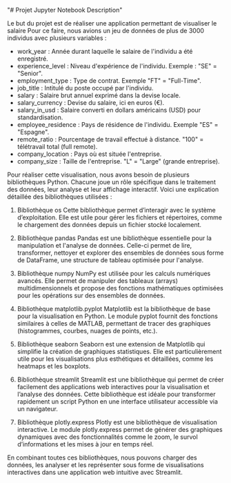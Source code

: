 "# Projet Jupyter Notebook Description" 

Le but du projet est de réaliser une application permettant de visualiser le salaire
Pour ce faire, nous avions un jeu de données de plus de 3000 individus avec plusieurs variables :

- work_year : Année durant laquelle le salaire de l'individu a été enregistré.
- experience_level : Niveau d'expérience de l'individu. Exemple :  "SE" = "Senior".
- employment_type : Type de contrat. Exemple "FT" = "Full-Time".
- job_title : Intitulé du poste occupé par l'individu.
- salary : Salaire brut annuel exprimé dans la devise locale.
- salary_currency : Devise du salaire, ici en euros (€).
- salary_in_usd : Salaire converti en dollars américains (USD) pour standardisation.
- employee_residence  : Pays de résidence de l'individu. Exemple "ES" = "Espagne".
- remote_ratio : Pourcentage de travail effectué à distance. "100" = télétravail total (full remote).
- company_location : Pays où est située l'entreprise.
- company_size : Taille de l'entreprise. "L" = "Large" (grande entreprise).


Pour réaliser cette visualisation, nous avons besoin de plusieurs bibliothèques Python. Chacune joue un rôle spécifique dans le traitement des données, leur analyse et leur affichage interactif. Voici une explication détaillée des bibliothèques utilisées :

1. Bibliothèque os
Cette bibliothèque permet d’interagir avec le système d’exploitation.
Elle est utile pour gérer les fichiers et répertoires, comme le chargement des données depuis un fichier stocké localement.

3. Bibliothèque pandas
Pandas est une bibliothèque essentielle pour la manipulation et l'analyse de données.
Celle-ci permet de lire, transformer, nettoyer et explorer des ensembles de données sous forme de DataFrame, une structure de tableau optimisée pour l'analyse.

4. Bibliothèque numpy
NumPy est utilisée pour les calculs numériques avancés.
Elle permet de manipuler des tableaux (arrays) multidimensionnels et propose des fonctions mathématiques optimisées pour les opérations sur des ensembles de données.

5. Bibliothèque matplotlib.pyplot
Matplotlib est la bibliothèque de base pour la visualisation en Python.
Le module pyplot fournit des fonctions similaires à celles de MATLAB, permettant de tracer des graphiques (histogrammes, courbes, nuages de points, etc.).

6. Bibliothèque seaborn
Seaborn est une extension de Matplotlib qui simplifie la création de graphiques statistiques.
Elle est particulièrement utile pour les visualisations plus esthétiques et détaillées, comme les heatmaps et les boxplots.

8. Bibliothèque streamlit
Streamlit est une bibliothèque qui permet de créer facilement des applications web interactives pour la visualisation et l’analyse des données.
Cette bibliothèque est idéale pour transformer rapidement un script Python en une interface utilisateur accessible via un navigateur.

10. Bibliothèque plotly.express
Plotly est une bibliothèque de visualisation interactive.
Le module plotly.express permet de générer des graphiques dynamiques avec des fonctionnalités comme le zoom, le survol d’informations et les mises à jour en temps réel.

En combinant toutes ces bibliothèques, nous pouvons charger des données, les analyser et les représenter sous forme de visualisations interactives dans une application web intuitive avec Streamlit.
